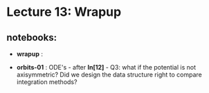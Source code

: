 Lecture 13: Wrapup
===========================


## notebooks:


* **wrapup** : 


* **orbits-01** : ODE's - after **In[12]** - Q3:
  what if the potential is not axisymmetric?  Did we design the data structure right to compare integration methods?
  

